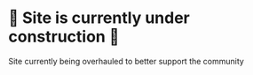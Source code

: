 # 🚧 Site is currently under construction 🚧
Site currently being overhauled to better support the community

<!-- DELETE TO UNCOMMENT 
<h5 align='center' title='WE GO GET!!'><a href="https://leonnoel.com/100devs/"><img src='https://pbs.twimg.com/card_img/1589438369494315008/GEokF0bG?format=png&name=360x360'></a></h5>

---

<h3 align='center'>Welcome to the Marketplace of Created & Supported Projects by the 100Devs Community</h3>

---

</br>

<!----- Schedule markdown below ----->
<!-- DELETE TO UNCOMMENT
## WEEKLY SCHEDULE:
<span> * All times listed in EST and are subject to change with little to no notice. If you see an error or would like something added please let us know! </span>

| Sunday 11/20/22                 	| Monday 11/21/22                                                                                                                                                              	| Tuesday 11/22/22                                                                                                                                                     	| Wednesday 11/23/22                                                                                                                                                                                                                                                        	| Thursday 11/24/22         	| Friday 11/25/22                                                                                                                                           	| Saturday 11/26/22 	|
|---------------------------------	|------------------------------------------------------------------------------------------------------------------------------------------------------------------------------	|----------------------------------------------------------------------------------------------------------------------------------------------------------------------	|---------------------------------------------------------------------------------------------------------------------------------------------------------------------------------------------------------------------------------------------------------------------------	|---------------------------	|-----------------------------------------------------------------------------------------------------------------------------------------------------------	|-------------------	|
| Office Hours: 2pm EST (Discord) 	| Rufio Stream: 11:00am EST (Twitch)<br><br>Banki Voice Group 1: 3:00pm EST (Discord)<br><br>Banki Voice Group 2: 5:00pm EST (Discord)<br><br>Daily Standup: 6:00pm EST (Remo) 	| Banki Voice Group 1: 3:00pm EST (Discord)<br><br>Banki Voice Group 2: 5:00pm EST (Discord)<br><br>Daily Standup: 6:00pm EST (Remo)<br><br>Class: 6:30pm EST (Twitch) 	| Banki Voice Group 1: 3:00pm EST (Discord)<br><br>Banki Voice Group 2: 5:00pm EST (Discord)<br><br>Daily Standup: Cancelled for US Thanksgiving Holiday<br><br>Mock Interview Practice: 6:30pm EST (After standup) (Discord)<br><br>Mayanwolfe Stream: 7:00pm EST (Twitch) 	| Thanksgiving Holiday (US) 	| Banki Voice Group 1: 3:00pm EST (Discord)<br><br>Banki Voice Group 2: 5:00pm EST (Discord)<br><br>Friday Tea Spill: Cancelled for US Thanksgiving Holiday 	|                   	|

<!----- Schedule markdown end ----->
<!-- DELETE TO UNCOMMENT
</br>
</br>

## JOIN THE COMMUNITY DISCUSSION!!

<a href="https://github.com/orgs/100Devs-Community/discussions" target="blank" title="click to join the conversation!!"><img src="https://connect4education.com/wp-content/uploads/2019/07/AdobeStock_197966237.jpeg">

</br>
</br>

## WHAT CAN I DO HERE??

`✔️` `Connect with other members` by searching [here](https://github.com/orgs/100Devs-Community/people 'Click to view list of members') in the community directory

`✔️` `Search for projects` created by other 100Devs members [here](https://github.com/orgs/100Devs-Community/repositories 'Click to visit sponsored repos')

`✔️` `Contribute to open-source` projects [here](https://github.com/orgs/100Devs-Community/repositories 'Click to visit') in the Marketplace through **Pull Requests**

`✔️` `Submit a repo to be added` to the marketplace for promotion and to expand community collaboration [here](https://github.com/orgs/100Devs-Community/repositories 'Click to open community sponsored repos list')

`✔️` `Join the community discussion board` by answering or asking questions [here](https://github.com/orgs/100Devs-Community/discussions 'Click to visit discussion board')

`✔️` `Create a team` for a specific repository [here](https://github.com/orgs/100Devs-Community/teams 'Click to create a team') to easily collaborate with contributing project members

`✔️` `Create a team discussion board` for your specific hosted repository [here](https://docs.github.com/en/organizations/collaborating-with-your-team/creating-a-team-discussion 'Click to learn how')

</br>

## HOW CAN I HELP?
- [ ] `Volunteer` to join the moderator team
- [ ] `Contribute to open-source projects` by offering to work on published repo tasks in the marketplace
- [ ] `Join the community discussion board` [here](https://github.com/orgs/100Devs-Community/discussions 'Click to join discussion') and voice your opinion on ways to improve the community and marketplace

</br>

## 100DEVS RESOURCES:

- #### [Banki Questions](https://docs.google.com/document/d/1p7DhCsLOMMybYfePWLlD1-_8KU20zkBoArH4pnW1o3c/preview?pru=AAABgNRL92A*84_egxNgPxmF_8kI-WtSmg 'Click to visit')
- #### [Hit List Template](https://docs.google.com/spreadsheets/d/1Be-6gYvrfi8l-M0RnObzdysRIG7N7Yyu6rIF0OHw0Q4/htmlview?usp=sharing&pru=AAABgNSd6dU*4T5t6MsS1myIhBfFnjKEaQ# 'Click to visit')
- #### [Professional Checklist](https://docs.google.com/document/d/1L2vTX3qvLhoGHeG5cVD2ljCfRGr1uJ_Gf-hNZj9KzTg/edit 'Click to visit')
- #### [Cold Call Reach-Out Scripts](https://docs.google.com/document/d/1LaM_Dv-i07gJvHfqDFJdoqdkcVoaL1NYQEFTOSm1xCA/edit 'Click to visit')
- #### [Email Template](https://resilientcoders.notion.site/100devs-Email-Templates-ea2a8c9bef5646549b3b1702281b0a45 'Click to visit')
- #### [Resume Template](https://drive.google.com/file/d/1XgHvZ5wS6DWyqX2ABMiMq4CmGkYtDOUf/view 'Click to visit')
- #### [100Devs Official Discord](https://discord.com/invite/zNxhjnmDPy 'Click to visit')
- #### [100Devs Official Website](https://leonnoel.com/100devs/ 'Click to visit')
- #### [Github README.md Profile Generator](https://rahuldkjain.github.io/gh-profile-readme-generator/)
- #### [100Devs Class Videos](https://www.youtube.com/@learnwithleon)

</br>
</br>

<h1 align='center'>⛔ COMMUNITY GUIDELINES ⛔</h1>

- [ ] `BE KIND, BE RESPECTFUL`

- Harrasment, abuse, bullying, or anything of this kind to fellow members will result in the immediate and permanent removal of membership to the 100Devs Community Marketplace

- [ ] `MALICIOUS ACTIVITY WILL NOT BE TOLERATED!`

- We all make mistakes when coding, and the unintentional bug is inevitable. However, ***blatent and intentional code corruption*** or ***any other obvious malicious activity*** will result in an immediate and permanent removal of membership

</br>

#### ***To report activity that violates the community guidelines, or to contact the team with any questions:***

> Please contact an organization moderator [here](https://github.com/orgs/100Devs-Community/people 'Search for members labeled as "Moderators"'), or send an email to 100DevsCommunity@gmail.com 

</br>

---
#### In collaboration with: 

<a href="http://www.resilientcoders.org/"><img src="https://roxburyinnovationcenter.org/wp-content/uploads/2020/03/Resilient-coders-1024x572.png" width="100px" height="60px" target="_blank" title = "Resilient Coders"></a> 
<a href="https://leonnoel.com/100devs/"><img src="https://media-exp1.licdn.com/dms/image/C4E0BAQGIlYsjeJ1xcg/company-logo_200_200/0/1620334581399?e=2147483647&v=beta&t=ILX3XXTqOao8Y5yAuBMjn9SUvkdFlaK4CiHQfhHYK_0" width="60px" height="60px" target="_blank" title = "100Devs - Learning with Leon"></a>
